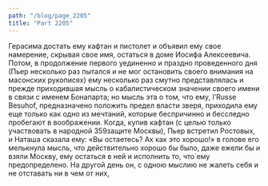 ```yaml
---
path: "/blog/page_2205"
title: "Part 2205"
---
```


Герасима достать ему кафтан и пистолет и объявил ему свое намерение, скрывая свое имя, остаться в доме Иосифа Алексеевича. Потом, в продолжение первого уединенно и праздно проведенного дня (Пьер несколько раз пытался и не мог остановить своего внимания на масонских рукописях) ему несколько раз смутно представлялась и прежде приходившая мысль о кабалистическом значении своего имени в связи с именем Бонапарта; но мысль эта о том, что ему, l'Russe Besuhof, предназначено положить предел власти зверя, приходила ему еще только как одно из мечтаний, которые беспричинно и бесследно пробегают в воображении.
Когда, купив кафтан (с целью только участвовать в народной 359защите Москвы), Пьер встретил Ростовых, и Наташа сказала ему: «Вы остаетесь? Ах как это хорошо!» в голове его мелькнула мысль, что действительно хорошо бы было, даже ежели бы и взяли Москву, ему остаться в ней и исполнить то, что̀ ему предопределено.
На другой день он, с одною мыслию не жалеть себя и не отставать ни в чем от них, 
